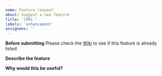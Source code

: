 ```yaml
---
name: Feature request
about: Suggest a new feature
title: '[FR] '
labels: 'enhancement'
assignees: ''
---
```


**Before submitting** Please check the [Wiki](https://github.com/johansan/notebook-navigator/wiki) to see if this
feature is already listed.

**Describe the feature**

**Why would this be useful?**
